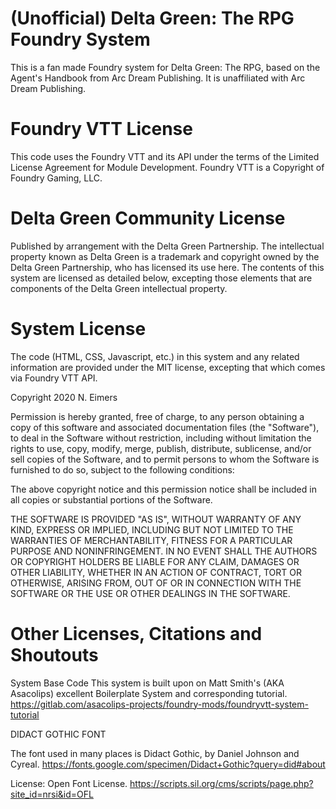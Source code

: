 # (Unofficial) Delta Green: The RPG Foundry System

This is a fan made Foundry system for Delta Green: The RPG, based on the Agent's Handbook from Arc Dream Publishing.  It is unaffiliated with Arc Dream Publishing.

# Foundry VTT License
This code uses the Foundry VTT and its API under the terms of the Limited License Agreement for Module Development.
Foundry VTT is a Copyright of Foundry Gaming, LLC.

# Delta Green Community License
Published by arrangement with the Delta Green Partnership. The intellectual property known as Delta Green is a trademark and copyright owned by the Delta Green Partnership, who has licensed its use here. The contents of this system are licensed as detailed below, excepting those elements that are components of the Delta Green intellectual property.

# System License
The code (HTML, CSS, Javascript, etc.) in this system and any related information are provided under the MIT license, excepting that which comes via Foundry VTT API.

Copyright 2020 N. Eimers

Permission is hereby granted, free of charge, to any person obtaining a copy of this software and associated documentation files (the "Software"), to deal in the Software without restriction, including without limitation the rights to use, copy, modify, merge, publish, distribute, sublicense, and/or sell copies of the Software, and to permit persons to whom the Software is furnished to do so, subject to the following conditions:

The above copyright notice and this permission notice shall be included in all copies or substantial portions of the Software.

THE SOFTWARE IS PROVIDED "AS IS", WITHOUT WARRANTY OF ANY KIND, EXPRESS OR IMPLIED, INCLUDING BUT NOT LIMITED TO THE WARRANTIES OF MERCHANTABILITY, FITNESS FOR A PARTICULAR PURPOSE AND NONINFRINGEMENT. IN NO EVENT SHALL THE AUTHORS OR COPYRIGHT HOLDERS BE LIABLE FOR ANY CLAIM, DAMAGES OR OTHER LIABILITY, WHETHER IN AN ACTION OF CONTRACT, TORT OR OTHERWISE, ARISING FROM, OUT OF OR IN CONNECTION WITH THE SOFTWARE OR THE USE OR OTHER DEALINGS IN THE SOFTWARE.

# Other Licenses, Citations and Shoutouts
System Base Code
This system is built upon on Matt Smith's (AKA Asacolips) excellent Boilerplate System and corresponding tutorial.
https://gitlab.com/asacolips-projects/foundry-mods/foundryvtt-system-tutorial

DIDACT GOTHIC FONT

The font used in many places is Didact Gothic, by Daniel Johnson and Cyreal. 
https://fonts.google.com/specimen/Didact+Gothic?query=did#about

License: Open Font License.
https://scripts.sil.org/cms/scripts/page.php?site_id=nrsi&id=OFL